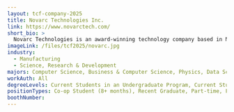 ```yaml
---
layout: tcf-company-2025
title: Novarc Technologies Inc.
link: https://www.novarctech.com/
short_bio: >
  Novarc Technologies is an award-winning technology company based in North Vancouver, B.C. Since opening its doors in 2013, Novarc has built advanced collaborative welding robots for pipe welding applications. Novarc uses sensor-based controls and computer vision with cutting-edge software and hardware to improve the quality and efficiency of pipe welding. Our main product is a state-of-art collaborative robot that is currently being shipped internationally.
imageLink: /files/tcf2025/novarc.jpg
industry:
  - Manufacturing
  - Science, Research & Development
majors: Computer Science, Business & Computer Science, Physics, Data Science, Computer Engineering, Electrical Engineering, Engineering Physics, Mechanical Engineering, Other Engineering
workAuth: All
degreeLevels: Current Students in an Undergraduate Program, Current Students in a Masters Program, Current Students in a Phd Program, Graduated with an Undergraduate Degree, Graduated with a Graduate Degree (Masters or Phd)
positionTypes: Co-op Student (8+ months), Recent Graduate, Part-time, Full-time
boothNumber:
---
```

